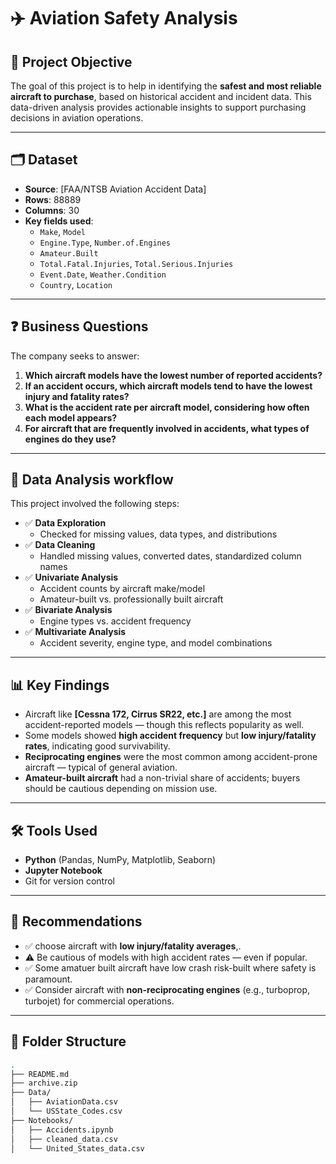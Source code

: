 # ✈️ Aviation Safety Analysis

## 📌 Project Objective

The goal of this project is to help in identifying the **safest and most reliable aircraft to purchase**, based on historical accident and incident data. This data-driven analysis provides actionable insights to support purchasing decisions in aviation operations.

---

## 🗂 Dataset

- **Source**: [FAA/NTSB Aviation Accident Data]
- **Rows**: 88889
- **Columns**: 30
- **Key fields used**:
  - `Make`, `Model`
  - `Engine.Type`, `Number.of.Engines`
  - `Amateur.Built`
  - `Total.Fatal.Injuries`, `Total.Serious.Injuries`
  - `Event.Date`, `Weather.Condition`
  - `Country`, `Location`

---

## ❓ Business Questions

The company seeks to answer:

1. **Which aircraft models have the lowest number of reported accidents?**
2. **If an accident occurs, which aircraft models tend to have the lowest injury and fatality rates?**
3. **What is the accident rate per aircraft model, considering how often each model appears?**
4. **For aircraft that are frequently involved in accidents, what types of engines do they use?**

---

## 🔬 Data Analysis workflow

This project involved the following steps:

- ✅ **Data Exploration**
  - Checked for missing values, data types, and distributions
- ✅ **Data Cleaning**
  - Handled missing values, converted dates, standardized column names
- ✅ **Univariate Analysis**
  - Accident counts by aircraft make/model
  - Amateur-built vs. professionally built aircraft
- ✅ **Bivariate Analysis**
  - Engine types vs. accident frequency
- ✅ **Multivariate Analysis**
  - Accident severity, engine type, and model combinations

---

## 📊 Key Findings

- Aircraft like **[Cessna 172, Cirrus SR22, etc.]** are among the most accident-reported models — though this reflects popularity as well.
- Some models showed **high accident frequency** but **low injury/fatality rates**, indicating good survivability.
- **Reciprocating engines** were the most common among accident-prone aircraft — typical of general aviation.
- **Amateur-built aircraft** had a non-trivial share of accidents; buyers should be cautious depending on mission use.

---

## 🛠 Tools Used

- **Python** (Pandas, NumPy, Matplotlib, Seaborn)
- **Jupyter Notebook**
- Git for version control

---

## 📌 Recommendations

- ✅ choose aircraft with **low injury/fatality averages**,.
- ⚠️ Be cautious of models with high accident rates — even if popular.
- ✅ Some amatuer built aircraft have low crash risk-built where safety is paramount.
- ✅ Consider aircraft with **non-reciprocating engines** (e.g., turboprop, turbojet) for commercial operations.

---


## 📁 Folder Structure

```bash
.
├── README.md
├── archive.zip
├── Data/
│   ├── AviationData.csv
│   └── USState_Codes.csv
├── Notebooks/
│   ├── Accidents.ipynb
│   ├── cleaned_data.csv
│   └── United_States_data.csv

